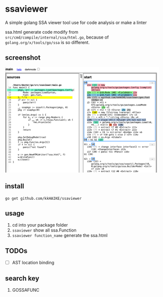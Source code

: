 # ssaviewer
A simple golang SSA viewer tool use for code analysis or make a linter

ssa.html generate code modify from `src/cmd/compile/internal/ssa/html.go`, because of `golang.org/x/tools/go/ssa` is so different.

## screenshot
![screenshot](/screenshot.png)

## install
`go get github.com/kkHAIKE/ssaviewer`

## usage
1. cd into your package folder
2. `ssaviewer` show all ssa.Function
3. `ssaviewer function_name` generate the ssa.html

## TODOs
- [ ] AST location binding

## search key
1. GOSSAFUNC
